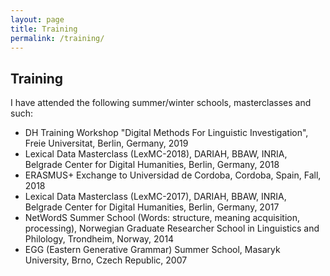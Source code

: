 ```yaml
---
layout: page
title: Training
permalink: /training/
---
```


## Training
I have attended the following summer/winter schools, masterclasses and such:

- DH Training Workshop "Digital Methods For Linguistic Investigation", Freie Universitat, Berlin, Germany, 2019
- Lexical Data Masterclass (LexMC-2018), DARIAH, BBAW, INRIA, Belgrade Center for Digital Humanities, Berlin, Germany, 2018
- ERASMUS+ Exchange to Universidad de Cordoba, Cordoba, Spain, Fall, 2018
- Lexical Data Masterclass (LexMC-2017), DARIAH, BBAW, INRIA, Belgrade Center for Digital Humanities, Berlin, Germany, 2017
- NetWordS Summer School (Words: structure, meaning acquisition, processing), Norwegian Graduate Researcher School in Linguistics and Philology, Trondheim, Norway, 2014
- EGG (Eastern Generative Grammar) Summer School, Masaryk University, Brno, Czech Republic, 2007
